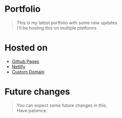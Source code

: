 # Portfolio

> This is my latest portfolio with some new updates  
> I'll be hosting this on multiple platforms  

# Hosted on

- [Github Pages](https:/nitinkumar30.github.io/myLatestPortfolio/)
- [Netlify](https://nitinkr.netlify.app/)
- [Custom Domain](http://nitinkr.me/)

# Future changes

> You can expect some future changes in this.  
> Have patience.  
